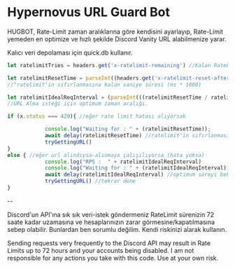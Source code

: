 # Hypernovus URL Guard Bot

HUGBOT, Rate-Limit zaman aralıklarına göre kendisini ayarlayıp, Rate-Limit yemeden en optimize ve hızlı şekilde Discord Vanity URL alabilmenize yarar.

Kalıcı veri depolaması için quick.db kullanır.

```javascript
let ratelimitTries = headers.get('x-ratelimit-remaining') //Kalan RateLimit hakkımız.

let ratelimitResetTime = parseInt((headers.get('x-ratelimit-reset-after').toString())) * 1000 
//^ratelimit'in sıfırlanmasına kalan saniye süresi (ms * 1000)

let ratelimitIdealReqInterval = (parseInt(((ratelimitResetTime / ratelimitTries).toString())))
//URL Alma isteği için optimum zaman aralığı.
```

```javascript
if (x.status === 429){ //eğer rate limit hatası alıyorsak

            console.log("Waiting for : " + (ratelimitResetTime));
            await delay(ratelimitResetTime) //ratelimit'in sıfırlanmasını bekle
            tryGettingURL()
}
else { //eğer url alındıysa-alınmaya çalışılıyorsa (hata yoksa)
            console.log("RPS :  " + ratelimitIdealReqInterval)
            console.log("Waiting for : " + (ratelimitIdealReqInterval));
            await delay(ratelimitIdealReqInterval) //optimum süreyi bekle
            tryGettingURL() //tekrar dene
}
``` 

--

Discord'un API'ına sık sık veri-istek göndermeniz RateLimit sürenizin 72 saate kadar uzamasına ve hesaplarınızın zarar görmesine/kapatılmasına sebep olabilir. Bunlardan ben sorumlu değilim. Kendi riskinizi alarak kullanın.

Sending requests very frequently to the Discord API may result in Rate Limits up to 72 hours and your accounts being disabled. I am not responsible for any actions you take with this code. Use at your own risk.